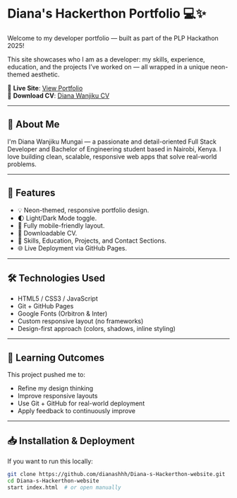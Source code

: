 # Diana's Hackerthon Portfolio 💻✨

Welcome to my developer portfolio — built as part of the PLP Hackathon 2025!

This site showcases who I am as a developer: my skills, experience, education, and the projects I’ve worked on — all wrapped in a unique neon-themed aesthetic.

🔗 **Live Site**: [View Portfolio](https://dianashhh.github.io/Diana-s-Hackerthon-website/)  
📄 **Download CV**: [Diana Wanjiku CV](https://dianashhh.github.io/Diana-s-Hackerthon-website/files/Diana-Wanjiku-CV.pdf)

---

## 🌟 About Me

I'm Diana Wanjiku Mungai — a passionate and detail-oriented Full Stack Developer and Bachelor of Engineering student based in Nairobi, Kenya. I love building clean, scalable, responsive web apps that solve real-world problems.

---

## 🚀 Features

- 💡 Neon-themed, responsive portfolio design.
- 🌓 Light/Dark Mode toggle.
- 📱 Fully mobile-friendly layout.
- 📄 Downloadable CV.
- 🧠 Skills, Education, Projects, and Contact Sections.
- 🌐 Live Deployment via GitHub Pages.

---

## 🛠️ Technologies Used

- HTML5 / CSS3 / JavaScript
- Git + GitHub Pages
- Google Fonts (Orbitron & Inter)
- Custom responsive layout (no frameworks)
- Design-first approach (colors, shadows, inline styling)

---

## 🧠 Learning Outcomes

This project pushed me to:
- Refine my design thinking
- Improve responsive layouts
- Use Git + GitHub for real-world deployment
- Apply feedback to continuously improve

---

## 📥 Installation & Deployment

If you want to run this locally:

```bash
git clone https://github.com/dianashhh/Diana-s-Hackerthon-website.git
cd Diana-s-Hackerthon-website
start index.html  # or open manually
